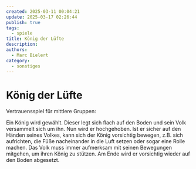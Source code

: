 ```yaml
---
created: 2025-03-11 00:04:21
update: 2025-03-17 02:26:44
publish: true
tags:
  - spiele
title: König der Lüfte
description: 
authors:
  - Marc Bielert
category:
  - sonstiges
---
```


#  König der Lüfte

Vertrauensspiel für mittlere Gruppen:

Ein König wird gewählt. Dieser legt sich flach auf den Boden und sein Volk versammelt sich um ihn. Nun wird er hochgehoben. Ist er sicher auf den Händen seines Volkes, kann sich der König vorsichtig bewegen, z.B. sich aufrichten, die Füße nacheinander in die Luft setzen oder sogar eine Rolle machen. Das Volk muss immer aufmerksam mit seinen Bewegungen mitgehen, um ihren König zu stützen.
Am Ende wird er vorsichtig wieder auf den Boden abgesetzt.

